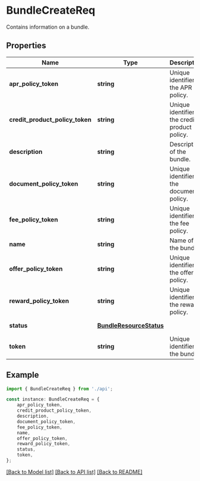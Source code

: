 # BundleCreateReq

Contains information on a bundle.

## Properties

Name | Type | Description | Notes
------------ | ------------- | ------------- | -------------
**apr_policy_token** | **string** | Unique identifier of the APR policy. | [default to undefined]
**credit_product_policy_token** | **string** | Unique identifier of the credit product policy. | [default to undefined]
**description** | **string** | Description of the bundle. | [default to undefined]
**document_policy_token** | **string** | Unique identifier of the document policy. | [default to undefined]
**fee_policy_token** | **string** | Unique identifier of the fee policy. | [default to undefined]
**name** | **string** | Name of the bundle. | [default to undefined]
**offer_policy_token** | **string** | Unique identifier of the offer policy. | [optional] [default to undefined]
**reward_policy_token** | **string** | Unique identifier of the reward policy. | [optional] [default to undefined]
**status** | [**BundleResourceStatus**](BundleResourceStatus.md) |  | [default to undefined]
**token** | **string** | Unique identifier of the bundle. | [optional] [default to undefined]

## Example

```typescript
import { BundleCreateReq } from './api';

const instance: BundleCreateReq = {
    apr_policy_token,
    credit_product_policy_token,
    description,
    document_policy_token,
    fee_policy_token,
    name,
    offer_policy_token,
    reward_policy_token,
    status,
    token,
};
```

[[Back to Model list]](../README.md#documentation-for-models) [[Back to API list]](../README.md#documentation-for-api-endpoints) [[Back to README]](../README.md)
